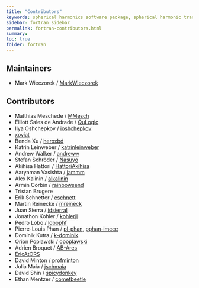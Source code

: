 ```yaml
---
title: "Contributors"
keywords: spherical harmonics software package, spherical harmonic transform, legendre functions, multitaper spectral analysis, fortran, Python, gravity, magnetic field
sidebar: fortran_sidebar
permalink: fortran-contributors.html
summary:
toc: true
folder: fortran
---
```


## Maintainers
* Mark Wieczorek / [MarkWieczorek](https://github.com/MarkWieczorek)

## Contributors
* Matthias Meschede / [MMesch](https://github.com/MMesch)
* Elliott Sales de Andrade / [QuLogic](https://github.com/QuLogic)
* Ilya Oshchepkov / [ioshchepkov](https://github.com/ioshchepkov)
* [xoviat](https://github.com/xoviat)
* Benda Xu / [heroxbd](https://github.com/heroxbd)
* Katrin Leinweber / [katrinleinweber](https://github.com/katrinleinweber)
* Andrew Walker / [andreww](https://github.com/andreww)
* Stefan Schröder / [Nasuyo](https://github.com/Nasuyo)
* Akihisa Hattori / [HattoriAkihisa](https://github.com/HattoriAkihisa)
* Aaryaman Vasishta / [jammm](https://github.com/jammm)
* Alex Kalinin / [alkalinin](https://github.com/alkalinin)
* Armin Corbin / [rainbowsend](https://github.com/rainbowsend)
* Tristan Brugere
* Erik Schnetter / [eschnett](https://github.com/eschnett)
* Martin Reinecke / [mreineck](https://github.com/mreineck)
* Juan Sierra / [jdsierral](https://github.com/jdsierral)
* Jonathon Kohler / [kohlerjl](https://github.com/kohlerjl)
* Pedro Lobo / [lobophf](https://github.com/lobophf)
* Pierre-Louis Phan / [pl-phan](https://github.com/pl-phan), [pphan-imcce](https://github.com/pphan-imcce)
* Dominik Kutra / [k-dominik](https://github.com/k-dominik)
* Orion Poplawski / [opoplawski](https://github.com/opoplawski)
* Adrien Broquet / [AB-Ares](https://github.com/AB-Ares)
* [EricAtORS](https://github.com/EricAtORS)
* David Minton / [profminton](https://github.com/profminton)
* Julia Maia / [jschmaia](https://github.com/jschmaia)
* David Shin / [spicydonkey](https://github.com/spicydonkey)
* Ethan Mentzer / [cometbeetle](https://github.com/cometbeetle)
